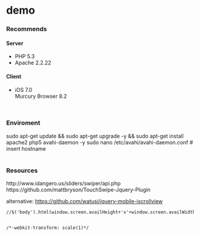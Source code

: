 demo
====
<h3>Recommends</h3> 
<h4>Server</h4>
<ul><li>PHP 5.3</li>
	<li>Apache 2.2.22</li></ul>
<h4>Client</h4>
<ul><li>iOS 7.0</li>
	<li<a href ="https://itunes.apple.com/ca/app/mercury-web-browser/id331012646">Murcury Browser 8.2</a></li></ul>
<br/>

<h3>Enviroment</h3> 
sudo apt-get update && sudo apt-get upgrade -y && sudo apt-get install apache2 php5 avahi-daemon -y
sudo nano /etc/avahi/avahi-daemon.conf # insert hostname
<br/><br/>
<h3>Resources</h3> 
http://www.idangero.us/sliders/swiper/api.php
<br/>
https://github.com/mattbryson/TouchSwipe-Jquery-Plugin

alternative:
https://github.com/watusi/jquery-mobile-iscrollview


	//$('body').html(window.screen.availHeight+'x'+window.screen.availWidth);

	
	/*-webkit-transform: scale(1)*/